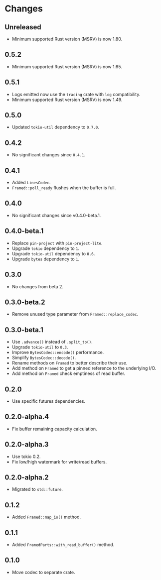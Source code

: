 # Changes

## Unreleased

- Minimum supported Rust version (MSRV) is now 1.80.

## 0.5.2

- Minimum supported Rust version (MSRV) is now 1.65.

## 0.5.1

- Logs emitted now use the `tracing` crate with `log` compatibility.
- Minimum supported Rust version (MSRV) is now 1.49.

## 0.5.0

- Updated `tokio-util` dependency to `0.7.0`.

## 0.4.2

- No significant changes since `0.4.1`.

## 0.4.1

- Added `LinesCodec`.
- `Framed::poll_ready` flushes when the buffer is full.

## 0.4.0

- No significant changes since v0.4.0-beta.1.

## 0.4.0-beta.1

- Replace `pin-project` with `pin-project-lite`.
- Upgrade `tokio` dependency to `1`.
- Upgrade `tokio-util` dependency to `0.6`.
- Upgrade `bytes` dependency to `1`.

## 0.3.0

- No changes from beta 2.

## 0.3.0-beta.2

- Remove unused type parameter from `Framed::replace_codec`.

## 0.3.0-beta.1

- Use `.advance()` instead of `.split_to()`.
- Upgrade `tokio-util` to `0.3`.
- Improve `BytesCodec::encode()` performance.
- Simplify `BytesCodec::decode()`.
- Rename methods on `Framed` to better describe their use.
- Add method on `Framed` to get a pinned reference to the underlying I/O.
- Add method on `Framed` check emptiness of read buffer.

## 0.2.0

- Use specific futures dependencies.

## 0.2.0-alpha.4

- Fix buffer remaining capacity calculation.

## 0.2.0-alpha.3

- Use tokio 0.2.
- Fix low/high watermark for write/read buffers.

## 0.2.0-alpha.2

- Migrated to `std::future`.

## 0.1.2

- Added `Framed::map_io()` method.

## 0.1.1

- Added `FramedParts::with_read_buffer()` method.

## 0.1.0

- Move codec to separate crate.
